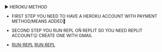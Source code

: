 ▶ HEROKU METHOD
- FIRST STEP
YOU NEED TO HAVE A HEROKU ACCOUNT WITH PAYMENT METHOD/MEANS ADDED🤝
- SECOND STEP
YOU RUN REPL OÑ REPLIT SO YOU NEED REPLIT ACCOUNT😑
CREATE ONE WITH GMAIL

- [RUN-REPL](https://replit.com/@HopeAmadi/STAR-MD-V2-PAIR-CODE?s=app) 
 [RUN REPL](https://i.imgur.com/00AJ8F6.jpeg) 